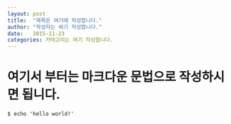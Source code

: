 ```yaml
---
layout: post
title:  "제목은 여기에 작성합니다."
author: "작성자는 여기 작성합니다."
date:   2015-11-23
categories: 카테고리는 여기 작성합니다.
---
```


# 여기서 부터는 마크다운 문법으로 작성하시면 됩니다.

```
$ echo 'hello world!'
```
